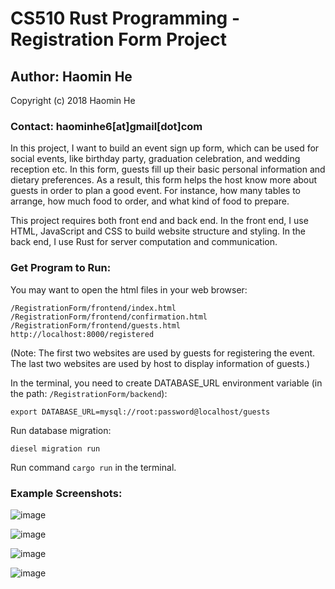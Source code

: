 # CS510 Rust Programming - Registration Form Project


## Author: Haomin He

Copyright (c) 2018 Haomin He

### Contact: haominhe6[at]gmail[dot]com 


In this project, I want to build an event sign up form, which can be used for social events, like birthday party, graduation celebration, and wedding reception etc. In this form, guests fill up their basic personal information and dietary preferences. As a result, this form helps the host know more about guests in order to plan a good event. For instance, how many tables to arrange, how much food to order, and what kind of food to prepare.


This project requires both front end and back end. In the front end, I use HTML, JavaScript and CSS to build website structure and styling. In the back end, I use Rust for server computation and communication.


### Get Program to Run:


You may want to open the html files in your web browser: 
```
/RegistrationForm/frontend/index.html
/RegistrationForm/frontend/confirmation.html
/RegistrationForm/frontend/guests.html
http://localhost:8000/registered
```
(Note: The first two websites are used by guests for registering the event. The last two websites are used by host to display information of guests.)

In the terminal, you need to create DATABASE_URL environment variable (in the path: ```/RegistrationForm/backend```):
```
export DATABASE_URL=mysql://root:password@localhost/guests
```

Run database migration:
```
diesel migration run
```

Run command ```cargo run``` in the terminal.



### Example Screenshots:

![image](https://user-images.githubusercontent.com/13125278/41187223-b786ea14-6b59-11e8-9d59-147c9deade3a.png)


![image](https://user-images.githubusercontent.com/13125278/40683380-4be99a36-6343-11e8-8306-643bc7fc5119.png)


![image](https://user-images.githubusercontent.com/13125278/41187238-01d9c762-6b5a-11e8-83f6-5587570faf7c.png)


![image](https://user-images.githubusercontent.com/13125278/41187253-2788eb0a-6b5a-11e8-83be-214de936d9ae.png)







